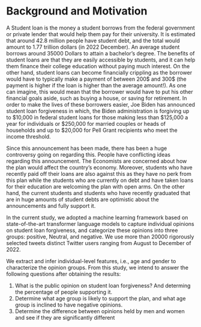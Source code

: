 # Background and Motivation

A Student loan is the money a student borrows from the federal government or private lender that would help them pay for their university. It is estimated that around 42.8 million people have
student debt, and the total would amount to 1.77 trillion dollars (in 2022 December). An average student borrows around 35000 Dollars to attain a bachelor’s degree. The benefits of student loans
are that they are easily accessible by students, and it can help them finance their college education without paying much interest. On the other hand, student loans can become financially crippling
as the borrower would have to typically make a payment of between 200$ and 300$ (the payment is higher if the loan is higher than the average amount!). As one can imagine, this would mean that
the borrower would have to put his other financial goals aside, such as buying a house, or saving for retirement. In order to make the lives of these borrowers easier, Joe Biden has announced
student loan forgiveness in which, the Biden administration is forgiving up to $10,000 in federal student loans for those making less than $125,000 a year for individuals or $250,000 for married
couples or heads of households and up to $20,000 for Pell Grant recipients who meet the income threshold. <br>

Since this announcement has been made, there has been a huge controversy going on regarding this. People have conflicting ideas regarding this announcement. The Economists are concerned
about how the plan would affect the country’s economy. Moreover, students who have recently paid off their loans are also against this as they have no perk from this plan while the students who
are currently on debt and have taken loans for their education are welcoming the plan with open arms. On the other hand, the current students and students who have recently graduated that are in
huge amounts of student debts are optimistic about the announcements and fully support it. <br>

In the current study, we adopted a machine learning framework based on state-of-the-art transformer language models to capture individual opinions on student loan forgiveness, and
categorize these opinions into three groups: positive, Neutral, and negative. We use more than 20000 rigorously selected tweets distinct Twitter users ranging from August to December of 2022. <br>

We extract and infer individual-level features, i.e., age and gender to characterize the opinion groups. From this study, we intend to answer the following questions after obtaining the results:<br>
1) What is the public opinion on student loan forgiveness? And determing the percentage of people supporting it.<br>
2) Determine what age group is likely to support the plan, and what age group is inclined to have negative opinions.<br>
3) Determine the difference between opinions held by men and women and see if they are significantly different <br>
